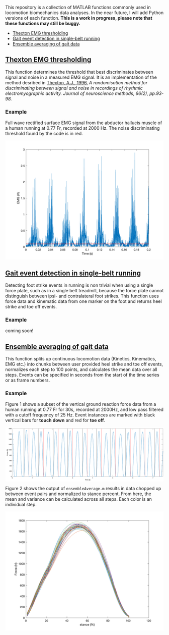 This repository is a collection of MATLAB functions commonly used in locomotion biomechanics data analyses. In the near future, I will add Python versions of each function. **This is a work in progress, please note that these functions may still be buggy.**

- [Thexton EMG thresholding](#thexton-emg-thresholding)
- [Gait event detection in single-belt running](#gait-event-detection-in-single-belt-running)
- [Ensemble averaging of gait data](#ensemble-averaging-of-gait-data)

## [Thexton EMG thresholding](code/thexton)

This function determines the threshold that best discriminates between signal and noise in a measured EMG signal. It is an implementation of the method desribed in 
[Thexton, A.J., 1996.](https://www.sciencedirect.com/science/article/abs/pii/0165027096000040) _A randomisation method for discriminating between signal and noise in recordings of rhythmic electromyographic activity. Journal of neuroscience methods, 66(2), pp.93-98._

### Example
Full wave rectified surface EMG signal from the abductor hallucis muscle of a human running at 0.77 Fr, recorded at 2000 Hz. The noise discriminating threshold found by the code is in red.

<p align="center">
<img align="center" src="example-figures/threshold.png" width="600" />
</p>

## [Gait event detection in single-belt running](code/runningEvents)
Detecting foot strike events in running is non trivial when using a single force plate, such as in a single belt treadmill, because the force plate cannot distinguish between ipsi- and contralateral foot strikes. This function uses force data and kinematic data from one marker on the foot and returns heel strike and toe off events. 

### Example
coming soon!

## [Ensemble averaging of gait data](code/ensembleAverage)
This function splits up continuous locomotion data (Kinetics, Kinematics, EMG etc.) into chunks between user provided heel strike and toe off events, normalizes each step to 100 points, and calculates the mean data over all steps. Events can be specified in seconds from the start of the time series or as frame numbers.

### Example
Figure 1 shows a subset of the vertical ground reaction force data from a human running at 0.77 Fr for 30s, recorded at 2000Hz, and low pass filtered with a cutoff frequency of 25 Hz. Event instances are marked with black vertical bars for **touch down** and red for **toe off**.

<p align="center">
<img align="center" src="example-figures/fz-sample.png" width="1200" />
</p>

Figure 2 shows the output of `ensembleAverage.m` results in data chopped up between event pairs and normalized to stance percent. From here, the mean and variance can be calculated across all steps. Each color is an individual step.

<p align="center">
<img align="center" src="example-figures/fz-ensembleAvg.png" width="600" />
</p>
